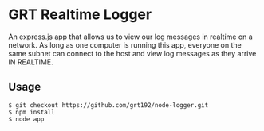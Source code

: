 GRT Realtime Logger
===================

An express.js app that allows us to view our log messages
in realtime on a network. As long as one computer is running this
app, everyone on the same subnet can connect to the host and view log messages
as they arrive IN REALTIME.


Usage
-----

```
$ git checkout https://github.com/grt192/node-logger.git
$ npm install
$ node app
```
